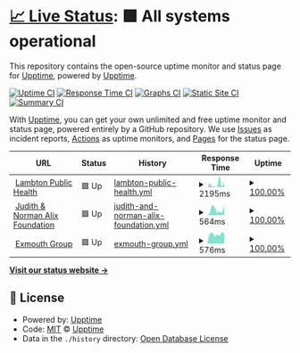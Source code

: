 # [📈 Live Status](https://uptime.tmrrwinc.com): <!--live status--> **🟩 All systems operational**

This repository contains the open-source uptime monitor and status page for [Upptime](https://upptime.js.org), powered by [Upptime](https://github.com/upptime/upptime).

[![Uptime CI](https://github.com/TMRRWinc/status/workflows/Uptime%20CI/badge.svg)](https://github.com/TMRRWinc/status/actions?query=workflow%3A%22Uptime+CI%22)
[![Response Time CI](https://github.com/TMRRWinc/status/workflows/Response%20Time%20CI/badge.svg)](https://github.com/TMRRWinc/status/actions?query=workflow%3A%22Response+Time+CI%22)
[![Graphs CI](https://github.com/TMRRWinc/status/workflows/Graphs%20CI/badge.svg)](https://github.com/TMRRWinc/status/actions?query=workflow%3A%22Graphs+CI%22)
[![Static Site CI](https://github.com/TMRRWinc/status/workflows/Static%20Site%20CI/badge.svg)](https://github.com/TMRRWinc/status/actions?query=workflow%3A%22Static+Site+CI%22)
[![Summary CI](https://github.com/TMRRWinc/status/workflows/Summary%20CI/badge.svg)](https://github.com/TMRRWinc/status/actions?query=workflow%3A%22Summary+CI%22)

With [Upptime](https://upptime.js.org), you can get your own unlimited and free uptime monitor and status page, powered entirely by a GitHub repository. We use [Issues](https://github.com/upptime/upptime/issues) as incident reports, [Actions](https://github.com/TMRRWinc/status/actions) as uptime monitors, and [Pages](https://uptime.tmrrwinc.com) for the status page.

<!--start: status pages-->
<!-- This summary is generated by Upptime (https://github.com/upptime/upptime) -->
<!-- Do not edit this manually, your changes will be overwritten -->
<!-- prettier-ignore -->
| URL | Status | History | Response Time | Uptime |
| --- | ------ | ------- | ------------- | ------ |
| <img alt="" src="https://icons.duckduckgo.com/ip3/lambtonpublichealth.ca.ico" height="13"> [Lambton Public Health](https://lambtonpublichealth.ca) | 🟩 Up | [lambton-public-health.yml](https://github.com/TMRRWinc/status/commits/HEAD/history/lambton-public-health.yml) | <details><summary><img alt="Response time graph" src="./graphs/lambton-public-health/response-time-week.png" height="20"> 2195ms</summary><br><a href="https://uptime.tmrrwinc.com/history/lambton-public-health"><img alt="Response time 1067" src="https://img.shields.io/endpoint?url=https%3A%2F%2Fraw.githubusercontent.com%2FTMRRWinc%2Fstatus%2FHEAD%2Fapi%2Flambton-public-health%2Fresponse-time.json"></a><br><a href="https://uptime.tmrrwinc.com/history/lambton-public-health"><img alt="24-hour response time 3901" src="https://img.shields.io/endpoint?url=https%3A%2F%2Fraw.githubusercontent.com%2FTMRRWinc%2Fstatus%2FHEAD%2Fapi%2Flambton-public-health%2Fresponse-time-day.json"></a><br><a href="https://uptime.tmrrwinc.com/history/lambton-public-health"><img alt="7-day response time 2195" src="https://img.shields.io/endpoint?url=https%3A%2F%2Fraw.githubusercontent.com%2FTMRRWinc%2Fstatus%2FHEAD%2Fapi%2Flambton-public-health%2Fresponse-time-week.json"></a><br><a href="https://uptime.tmrrwinc.com/history/lambton-public-health"><img alt="30-day response time 1046" src="https://img.shields.io/endpoint?url=https%3A%2F%2Fraw.githubusercontent.com%2FTMRRWinc%2Fstatus%2FHEAD%2Fapi%2Flambton-public-health%2Fresponse-time-month.json"></a><br><a href="https://uptime.tmrrwinc.com/history/lambton-public-health"><img alt="1-year response time 1067" src="https://img.shields.io/endpoint?url=https%3A%2F%2Fraw.githubusercontent.com%2FTMRRWinc%2Fstatus%2FHEAD%2Fapi%2Flambton-public-health%2Fresponse-time-year.json"></a></details> | <details><summary><a href="https://uptime.tmrrwinc.com/history/lambton-public-health">100.00%</a></summary><a href="https://uptime.tmrrwinc.com/history/lambton-public-health"><img alt="All-time uptime 95.18%" src="https://img.shields.io/endpoint?url=https%3A%2F%2Fraw.githubusercontent.com%2FTMRRWinc%2Fstatus%2FHEAD%2Fapi%2Flambton-public-health%2Fuptime.json"></a><br><a href="https://uptime.tmrrwinc.com/history/lambton-public-health"><img alt="24-hour uptime 100.00%" src="https://img.shields.io/endpoint?url=https%3A%2F%2Fraw.githubusercontent.com%2FTMRRWinc%2Fstatus%2FHEAD%2Fapi%2Flambton-public-health%2Fuptime-day.json"></a><br><a href="https://uptime.tmrrwinc.com/history/lambton-public-health"><img alt="7-day uptime 100.00%" src="https://img.shields.io/endpoint?url=https%3A%2F%2Fraw.githubusercontent.com%2FTMRRWinc%2Fstatus%2FHEAD%2Fapi%2Flambton-public-health%2Fuptime-week.json"></a><br><a href="https://uptime.tmrrwinc.com/history/lambton-public-health"><img alt="30-day uptime 95.05%" src="https://img.shields.io/endpoint?url=https%3A%2F%2Fraw.githubusercontent.com%2FTMRRWinc%2Fstatus%2FHEAD%2Fapi%2Flambton-public-health%2Fuptime-month.json"></a><br><a href="https://uptime.tmrrwinc.com/history/lambton-public-health"><img alt="1-year uptime 95.18%" src="https://img.shields.io/endpoint?url=https%3A%2F%2Fraw.githubusercontent.com%2FTMRRWinc%2Fstatus%2FHEAD%2Fapi%2Flambton-public-health%2Fuptime-year.json"></a></details>
| <img alt="" src="https://icons.duckduckgo.com/ip3/jnaf.ca.ico" height="13"> [Judith & Norman Alix Foundation](https://jnaf.ca) | 🟩 Up | [judith-and-norman-alix-foundation.yml](https://github.com/TMRRWinc/status/commits/HEAD/history/judith-and-norman-alix-foundation.yml) | <details><summary><img alt="Response time graph" src="./graphs/judith-and-norman-alix-foundation/response-time-week.png" height="20"> 564ms</summary><br><a href="https://uptime.tmrrwinc.com/history/judith-and-norman-alix-foundation"><img alt="Response time 735" src="https://img.shields.io/endpoint?url=https%3A%2F%2Fraw.githubusercontent.com%2FTMRRWinc%2Fstatus%2FHEAD%2Fapi%2Fjudith-and-norman-alix-foundation%2Fresponse-time.json"></a><br><a href="https://uptime.tmrrwinc.com/history/judith-and-norman-alix-foundation"><img alt="24-hour response time 1024" src="https://img.shields.io/endpoint?url=https%3A%2F%2Fraw.githubusercontent.com%2FTMRRWinc%2Fstatus%2FHEAD%2Fapi%2Fjudith-and-norman-alix-foundation%2Fresponse-time-day.json"></a><br><a href="https://uptime.tmrrwinc.com/history/judith-and-norman-alix-foundation"><img alt="7-day response time 564" src="https://img.shields.io/endpoint?url=https%3A%2F%2Fraw.githubusercontent.com%2FTMRRWinc%2Fstatus%2FHEAD%2Fapi%2Fjudith-and-norman-alix-foundation%2Fresponse-time-week.json"></a><br><a href="https://uptime.tmrrwinc.com/history/judith-and-norman-alix-foundation"><img alt="30-day response time 786" src="https://img.shields.io/endpoint?url=https%3A%2F%2Fraw.githubusercontent.com%2FTMRRWinc%2Fstatus%2FHEAD%2Fapi%2Fjudith-and-norman-alix-foundation%2Fresponse-time-month.json"></a><br><a href="https://uptime.tmrrwinc.com/history/judith-and-norman-alix-foundation"><img alt="1-year response time 735" src="https://img.shields.io/endpoint?url=https%3A%2F%2Fraw.githubusercontent.com%2FTMRRWinc%2Fstatus%2FHEAD%2Fapi%2Fjudith-and-norman-alix-foundation%2Fresponse-time-year.json"></a></details> | <details><summary><a href="https://uptime.tmrrwinc.com/history/judith-and-norman-alix-foundation">100.00%</a></summary><a href="https://uptime.tmrrwinc.com/history/judith-and-norman-alix-foundation"><img alt="All-time uptime 100.00%" src="https://img.shields.io/endpoint?url=https%3A%2F%2Fraw.githubusercontent.com%2FTMRRWinc%2Fstatus%2FHEAD%2Fapi%2Fjudith-and-norman-alix-foundation%2Fuptime.json"></a><br><a href="https://uptime.tmrrwinc.com/history/judith-and-norman-alix-foundation"><img alt="24-hour uptime 100.00%" src="https://img.shields.io/endpoint?url=https%3A%2F%2Fraw.githubusercontent.com%2FTMRRWinc%2Fstatus%2FHEAD%2Fapi%2Fjudith-and-norman-alix-foundation%2Fuptime-day.json"></a><br><a href="https://uptime.tmrrwinc.com/history/judith-and-norman-alix-foundation"><img alt="7-day uptime 100.00%" src="https://img.shields.io/endpoint?url=https%3A%2F%2Fraw.githubusercontent.com%2FTMRRWinc%2Fstatus%2FHEAD%2Fapi%2Fjudith-and-norman-alix-foundation%2Fuptime-week.json"></a><br><a href="https://uptime.tmrrwinc.com/history/judith-and-norman-alix-foundation"><img alt="30-day uptime 100.00%" src="https://img.shields.io/endpoint?url=https%3A%2F%2Fraw.githubusercontent.com%2FTMRRWinc%2Fstatus%2FHEAD%2Fapi%2Fjudith-and-norman-alix-foundation%2Fuptime-month.json"></a><br><a href="https://uptime.tmrrwinc.com/history/judith-and-norman-alix-foundation"><img alt="1-year uptime 100.00%" src="https://img.shields.io/endpoint?url=https%3A%2F%2Fraw.githubusercontent.com%2FTMRRWinc%2Fstatus%2FHEAD%2Fapi%2Fjudith-and-norman-alix-foundation%2Fuptime-year.json"></a></details>
| <img alt="" src="https://icons.duckduckgo.com/ip3/exmouthgroup.ca.ico" height="13"> [Exmouth Group](https://exmouthgroup.ca) | 🟩 Up | [exmouth-group.yml](https://github.com/TMRRWinc/status/commits/HEAD/history/exmouth-group.yml) | <details><summary><img alt="Response time graph" src="./graphs/exmouth-group/response-time-week.png" height="20"> 576ms</summary><br><a href="https://uptime.tmrrwinc.com/history/exmouth-group"><img alt="Response time 552" src="https://img.shields.io/endpoint?url=https%3A%2F%2Fraw.githubusercontent.com%2FTMRRWinc%2Fstatus%2FHEAD%2Fapi%2Fexmouth-group%2Fresponse-time.json"></a><br><a href="https://uptime.tmrrwinc.com/history/exmouth-group"><img alt="24-hour response time 626" src="https://img.shields.io/endpoint?url=https%3A%2F%2Fraw.githubusercontent.com%2FTMRRWinc%2Fstatus%2FHEAD%2Fapi%2Fexmouth-group%2Fresponse-time-day.json"></a><br><a href="https://uptime.tmrrwinc.com/history/exmouth-group"><img alt="7-day response time 576" src="https://img.shields.io/endpoint?url=https%3A%2F%2Fraw.githubusercontent.com%2FTMRRWinc%2Fstatus%2FHEAD%2Fapi%2Fexmouth-group%2Fresponse-time-week.json"></a><br><a href="https://uptime.tmrrwinc.com/history/exmouth-group"><img alt="30-day response time 552" src="https://img.shields.io/endpoint?url=https%3A%2F%2Fraw.githubusercontent.com%2FTMRRWinc%2Fstatus%2FHEAD%2Fapi%2Fexmouth-group%2Fresponse-time-month.json"></a><br><a href="https://uptime.tmrrwinc.com/history/exmouth-group"><img alt="1-year response time 552" src="https://img.shields.io/endpoint?url=https%3A%2F%2Fraw.githubusercontent.com%2FTMRRWinc%2Fstatus%2FHEAD%2Fapi%2Fexmouth-group%2Fresponse-time-year.json"></a></details> | <details><summary><a href="https://uptime.tmrrwinc.com/history/exmouth-group">100.00%</a></summary><a href="https://uptime.tmrrwinc.com/history/exmouth-group"><img alt="All-time uptime 100.00%" src="https://img.shields.io/endpoint?url=https%3A%2F%2Fraw.githubusercontent.com%2FTMRRWinc%2Fstatus%2FHEAD%2Fapi%2Fexmouth-group%2Fuptime.json"></a><br><a href="https://uptime.tmrrwinc.com/history/exmouth-group"><img alt="24-hour uptime 100.00%" src="https://img.shields.io/endpoint?url=https%3A%2F%2Fraw.githubusercontent.com%2FTMRRWinc%2Fstatus%2FHEAD%2Fapi%2Fexmouth-group%2Fuptime-day.json"></a><br><a href="https://uptime.tmrrwinc.com/history/exmouth-group"><img alt="7-day uptime 100.00%" src="https://img.shields.io/endpoint?url=https%3A%2F%2Fraw.githubusercontent.com%2FTMRRWinc%2Fstatus%2FHEAD%2Fapi%2Fexmouth-group%2Fuptime-week.json"></a><br><a href="https://uptime.tmrrwinc.com/history/exmouth-group"><img alt="30-day uptime 100.00%" src="https://img.shields.io/endpoint?url=https%3A%2F%2Fraw.githubusercontent.com%2FTMRRWinc%2Fstatus%2FHEAD%2Fapi%2Fexmouth-group%2Fuptime-month.json"></a><br><a href="https://uptime.tmrrwinc.com/history/exmouth-group"><img alt="1-year uptime 100.00%" src="https://img.shields.io/endpoint?url=https%3A%2F%2Fraw.githubusercontent.com%2FTMRRWinc%2Fstatus%2FHEAD%2Fapi%2Fexmouth-group%2Fuptime-year.json"></a></details>

<!--end: status pages-->

[**Visit our status website →**](https://uptime.tmrrwinc.com)

## 📄 License

- Powered by: [Upptime](https://github.com/upptime/upptime)
- Code: [MIT](./LICENSE) © [Upptime](https://upptime.js.org)
- Data in the `./history` directory: [Open Database License](https://opendatacommons.org/licenses/odbl/1-0/)
